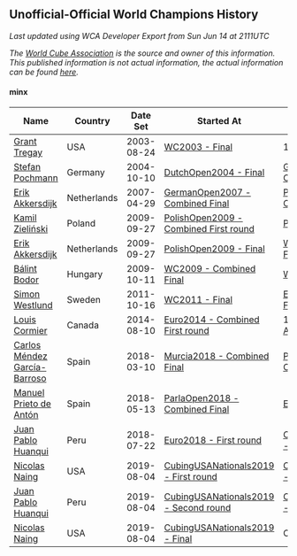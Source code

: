 ## Unofficial-Official World Champions History

*Last updated using WCA Developer Export from Sun Jun 14 at 2111UTC*

*The [World Cube Association](https://www.worldcubeassociation.org) is the source and owner of this information. This published information is not actual information, the actual information can be found [here](https://www.worldcubeassociation.org/results).*

#### minx

|Name|Country|Date Set|Started At|Ended At|Days Held|  
|--|--|--|--|--|--|  
|[Grant Tregay](https://www.worldcubeassociation.org/persons/2003TREG02)|USA|2003-08-24|[WC2003 - Final](https://www.worldcubeassociation.org/competitions/WC2003/results/all#eminx_f)|1 year after [WC2003](https://www.worldcubeassociation.org/competitions/WC2003/results/all#eminx_f)|366|  
|[Stefan Pochmann](https://www.worldcubeassociation.org/persons/2003POCH01)|Germany|2004-10-10|[DutchOpen2004 - Final](https://www.worldcubeassociation.org/competitions/DutchOpen2004/results/all#eminx_f)|[GermanOpen2007 - Combined Final](https://www.worldcubeassociation.org/competitions/GermanOpen2007/results/all#eminx_c)|931|  
|[Erik Akkersdijk](https://www.worldcubeassociation.org/persons/2005AKKE01)|Netherlands|2007-04-29|[GermanOpen2007 - Combined Final](https://www.worldcubeassociation.org/competitions/GermanOpen2007/results/all#eminx_c)|[PolishOpen2009 - Combined First round](https://www.worldcubeassociation.org/competitions/PolishOpen2009/results/all#eminx_d)|882|  
|[Kamil Zieliński](https://www.worldcubeassociation.org/persons/2008ZIEL01)|Poland|2009-09-27|[PolishOpen2009 - Combined First round](https://www.worldcubeassociation.org/competitions/PolishOpen2009/results/all#eminx_d)|[PolishOpen2009 - Final](https://www.worldcubeassociation.org/competitions/PolishOpen2009/results/all#eminx_f)|0|  
|[Erik Akkersdijk](https://www.worldcubeassociation.org/persons/2005AKKE01)|Netherlands|2009-09-27|[PolishOpen2009 - Final](https://www.worldcubeassociation.org/competitions/PolishOpen2009/results/all#eminx_f)|[WC2009 - Combined Final](https://www.worldcubeassociation.org/competitions/WC2009/results/all#eminx_c)|14|  
|[Bálint Bodor](https://www.worldcubeassociation.org/persons/2008BODO01)|Hungary|2009-10-11|[WC2009 - Combined Final](https://www.worldcubeassociation.org/competitions/WC2009/results/all#eminx_c)|[WC2011 - Final](https://www.worldcubeassociation.org/competitions/WC2011/results/all#eminx_f)|735|  
|[Simon Westlund](https://www.worldcubeassociation.org/persons/2008WEST02)|Sweden|2011-10-16|[WC2011 - Final](https://www.worldcubeassociation.org/competitions/WC2011/results/all#eminx_f)|[Euro2014 - Combined First round](https://www.worldcubeassociation.org/competitions/Euro2014/results/all#eminx_d)|1029|  
|[Louis Cormier](https://www.worldcubeassociation.org/persons/2010CORM02)|Canada|2014-08-10|[Euro2014 - Combined First round](https://www.worldcubeassociation.org/competitions/Euro2014/results/all#eminx_d)|1 year after [AtlanticOpen2017](https://www.worldcubeassociation.org/competitions/AtlanticOpen2017/results/all#eminx_c)|1302|  
|[Carlos Méndez García-Barroso](https://www.worldcubeassociation.org/persons/2010GARC02)|Spain|2018-03-10|[Murcia2018 - Combined Final](https://www.worldcubeassociation.org/competitions/Murcia2018/results/all#eminx_c)|[ParlaOpen2018 - Combined Final](https://www.worldcubeassociation.org/competitions/ParlaOpen2018/results/all#eminx_c)|64|  
|[Manuel Prieto de Antón](https://www.worldcubeassociation.org/persons/2015ANTO04)|Spain|2018-05-13|[ParlaOpen2018 - Combined Final](https://www.worldcubeassociation.org/competitions/ParlaOpen2018/results/all#eminx_c)|[Euro2018 - First round](https://www.worldcubeassociation.org/competitions/Euro2018/results/all#eminx_1)|70|  
|[Juan Pablo Huanqui](https://www.worldcubeassociation.org/persons/2013HUAN30)|Peru|2018-07-22|[Euro2018 - First round](https://www.worldcubeassociation.org/competitions/Euro2018/results/all#eminx_1)|[CubingUSANationals2019 - First round](https://www.worldcubeassociation.org/competitions/CubingUSANationals2019/results/all#eminx_1)|378|  
|[Nicolas Naing](https://www.worldcubeassociation.org/persons/2015NAIN01)|USA|2019-08-04|[CubingUSANationals2019 - First round](https://www.worldcubeassociation.org/competitions/CubingUSANationals2019/results/all#eminx_1)|[CubingUSANationals2019 - Second round](https://www.worldcubeassociation.org/competitions/CubingUSANationals2019/results/all#eminx_2)|0|  
|[Juan Pablo Huanqui](https://www.worldcubeassociation.org/persons/2013HUAN30)|Peru|2019-08-04|[CubingUSANationals2019 - Second round](https://www.worldcubeassociation.org/competitions/CubingUSANationals2019/results/all#eminx_2)|[CubingUSANationals2019 - Final](https://www.worldcubeassociation.org/competitions/CubingUSANationals2019/results/all#eminx_f)|0|  
|[Nicolas Naing](https://www.worldcubeassociation.org/persons/2015NAIN01)|USA|2019-08-04|[CubingUSANationals2019 - Final](https://www.worldcubeassociation.org/competitions/CubingUSANationals2019/results/all#eminx_f)|Ongoing|316|  
